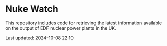 # Nuke Watch

This repository includes code for retrieving the latest information available on the output of EDF nuclear power plants in the UK.

Last updated: 2024-10-08 22:10